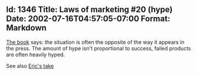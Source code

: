 Id: 1346
Title: Laws of marketing #20 (hype)
Date: 2002-07-16T04:57:05-07:00
Format: Markdown
--------------
[The book](http://www.amazon.com/exec/obidos/ASIN/0887306667) says: the
situation is often the opposite of the way it appears in the press. The
amount of hype isn't proportional to success, failed products are often
heavily hyped.

See also [Eric's take](http://www.ericsink.com/laws/Law_20.html)
